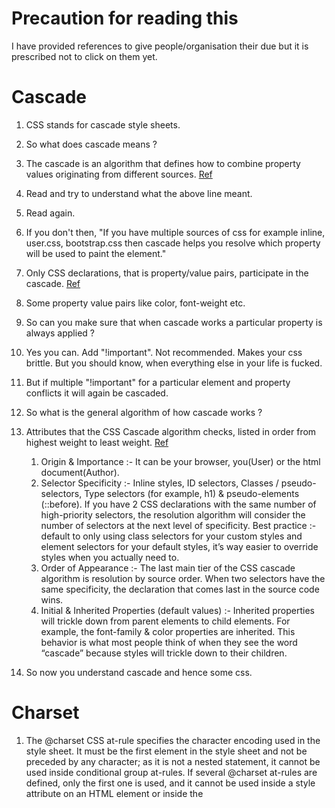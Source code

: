 # Precaution for reading this
I have provided references to give people/organisation their due but it is prescribed not to click on them yet. 

# Cascade
1. CSS stands for cascade style sheets.
2. So what does cascade means ?
3. The cascade is an algorithm that defines how to combine property values originating from different sources. [Ref](https://developer.mozilla.org/en-US/docs/Web/CSS/Cascade)
4. Read and try to understand what the above line meant.
5. Read again. 
6. If you don't then, "If you have multiple sources of css for example inline, user.css, bootstrap.css then cascade helps you resolve which property will be used to paint the element."
7. Only CSS declarations, that is property/value pairs, participate in the cascade. [Ref](https://developer.mozilla.org/en-US/docs/Web/CSS/Cascade)
8. Some property value pairs like color, font-weight etc.
9. So can you make sure that when cascade works a particular property is always applied ?
10. Yes you can. Add "!important". Not recommended. Makes your css brittle. But you should know, when everything else in your life is fucked.
11. But if multiple "!important" for a particular element and property conflicts it will again be cascaded.
12. So what is the general algorithm of how cascade works ?
13. Attributes that the CSS Cascade algorithm checks, listed in order from highest weight to least weight. [Ref](https://blog.logrocket.com/how-css-works-understanding-the-cascade-d181cd89a4d8/)
    1. Origin & Importance :- It can be your browser, you(User) or the html document(Author).
    2. Selector Specificity :- Inline styles, ID selectors, Classes / pseudo-selectors, Type selectors (for example, h1) & pseudo-elements (::before). If you have 2 CSS declarations with the same number of high-priority selectors, the resolution algorithm will consider the number of selectors at the next level of specificity. Best practice :- default to only using class selectors for your custom styles and element selectors for your default styles, it’s way easier to override styles when you actually need to. 
    3. Order of Appearance :- The last main tier of the CSS cascade algorithm is resolution by source order. When two selectors have the same specificity, the declaration that comes last in the source code wins.
    4. Initial & Inherited Properties (default values) :- Inherited properties will trickle down from parent elements to child elements. For example, the font-family & color properties are inherited. This behavior is what most people think of when they see the word “cascade” because styles will trickle down to their children.

14. So now you understand cascade and hence some css.

# Charset 

1. The @charset CSS at-rule specifies the character encoding used in the style sheet. It must be the first element in the style sheet and not be preceded by any character; as it is not a nested statement, it cannot be used inside conditional group at-rules. If several @charset at-rules are defined, only the first one is used, and it cannot be used inside a style attribute on an HTML element or inside the <style> element where the character set of the HTML page is relevant. [Ref](https://developer.mozilla.org/en-US/docs/Web/CSS/@charset)

2. How to use ? Add this at the top of you css file.

```
@charset "utf-8";

```

3. This is useful in contexts where the encoding is not told per HTTP header or other meta data, e.g. the local file system. If a reader saves the file to a hard drive and you omit the @charset rule, most browsers will read it in the OS’ locale encoding, e.g. Windows-1252, and insert â†— instead of an arrow. [Ref](https://stackoverflow.com/questions/2526033/why-specify-charset-utf-8-in-your-css-file)

4. Also to avoid xss. Not really sure how this charset is used to exploit. Once I understand I will update here.

# OneLineTips

1. Initial *Keyword* and *Value* :-  If the cascaded value of a property is the initial keyword, the property’s initial value becomes its specified value. Each property has an initial value, defined in the property’s definition table. If the property is not an inherited property, and the cascade does not result in a value, then the specified value of the property is its initial value. Initial acts as hard reset. [Ref](https://css-tricks.com/getting-acquainted-with-initial/) 

2. Inherit :- Each property has an initial value, defined in the property’s definition table. If the property is not an inherited property, and the cascade does not result in a value, then the specified value of the property is its initial value. Each property has an initial value, defined in the property’s definition table. If the property is not an inherited property, and the cascade does not result in a value, then the specified value of the property is its initial value. [Ref](https://www.w3.org/TR/CSS2/cascade.html#value-def-inherit)

3. Difference b/w Inherit and Initial :- initial and inherit are distinct in the extra step that inherit takes to check whether there are other properties it can use in the cascade before it moves to the initial value.

4. The "all" shorthand CSS property resets all of an element's properties (except unicode-bidi and direction). It can set properties to their initial or inherited values, or to the values specified in another stylesheet origin. [Ref](https://developer.mozilla.org/en-US/docs/Web/CSS/all) 
    ```
    all: initial;
    all: inherit;
    all: unset; /*Specifies that all the element's properties should be changed to their inherited values if they inherit by default, or to their initial values if not.*/
    all: revert; /* Specifies behavior that depends on the stylesheet origin to which the declaration belongs*/

    ```
5. 